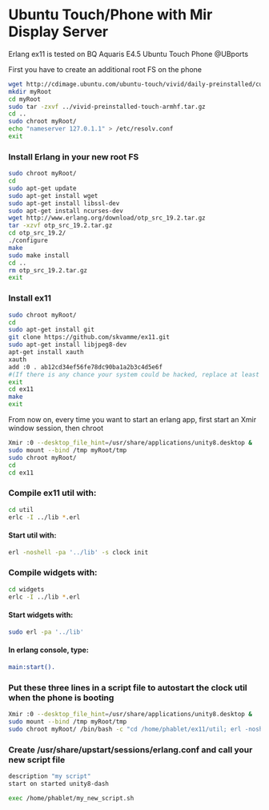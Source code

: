 <h1>Ubuntu Touch/Phone with Mir Display Server</h1>

Erlang ex11 is tested on BQ Aquaris E4.5 Ubuntu Touch Phone @UBports

First you have to create an additional root FS on the phone
```bash
wget http://cdimage.ubuntu.com/ubuntu-touch/vivid/daily-preinstalled/current/vivid-preinstalled-touch-armhf.tar.gz
mkdir myRoot
cd myRoot
sudo tar -zxvf ../vivid-preinstalled-touch-armhf.tar.gz
cd ..
sudo chroot myRoot/
echo "nameserver 127.0.1.1" > /etc/resolv.conf
exit
```
### Install Erlang in your new root FS
```bash
sudo chroot myRoot/
cd
sudo apt-get update
sudo apt-get install wget
sudo apt-get install libssl-dev
sudo apt-get install ncurses-dev
wget http://www.erlang.org/download/otp_src_19.2.tar.gz
tar -xzvf otp_src_19.2.tar.gz
cd otp_src_19.2/
./configure
make
sudo make install
cd ..
rm otp_src_19.2.tar.gz
exit
```
### Install ex11
```bash
sudo chroot myRoot/
cd
sudo apt-get install git
git clone https://github.com/skvamme/ex11.git
sudo apt-get install libjpeg8-dev
apt-get install xauth
xauth
add :0 . ab12cd34ef56fe78dc90ba1a2b3c4d5e6f
#(If there is any chance your system could be hacked, replace at least one of the random characters above)
exit
cd ex11
make
exit
```

From now on, every time you want to start an erlang app, first start an Xmir window session, then chroot
```bash
Xmir :0 --desktop_file_hint=/usr/share/applications/unity8.desktop &
sudo mount --bind /tmp myRoot/tmp
sudo chroot myRoot/
cd
cd ex11
```

### Compile ex11 util with:
```bash
cd util
erlc -I ../lib *.erl
```
#### Start util with:
```bash
erl -noshell -pa '../lib' -s clock init
```

### Compile widgets with:
```bash
cd widgets
erlc -I ../lib *.erl
```

#### Start widgets with:
```bash
sudo erl -pa '../lib'
```

#### In erlang console, type:
```erlang
main:start().
```

### Put these three lines in a script file to autostart the clock util when the phone is booting
```bash
Xmir :0 --desktop_file_hint=/usr/share/applications/unity8.desktop &
sudo mount --bind /tmp myRoot/tmp
sudo chroot myRoot/ /bin/bash -c "cd /home/phablet/ex11/util; erl -noshell -pa '../lib' -s clock init"
```

### Create /usr/share/upstart/sessions/erlang.conf and call your new script file
```bash
description "my script"
start on started unity8-dash 

exec /home/phablet/my_new_script.sh
```


